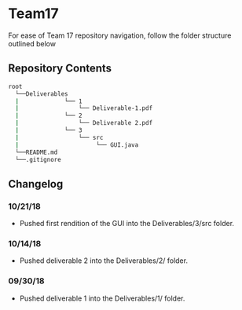 # Team17

For ease of Team 17 repository navigation, follow the folder structure outlined below

## Repository Contents
```bash
root
  └──Deliverables
  |             └── 1
  |					└── Deliverable-1.pdf
  |             └── 2
  |					└── Deliverable 2.pdf
  |				└── 3
  |					└── src
  |						 └── GUI.java 
  └──README.md
  └──.gitignore 

```

## Changelog

### 10/21/18
  - Pushed first rendition of the GUI into the Deliverables/3/src folder.
### 10/14/18
  - Pushed deliverable 2 into the Deliverables/2/ folder.
### 09/30/18
  - Pushed deliverable 1 into the Deliverables/1/ folder.
